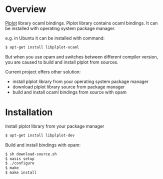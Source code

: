 # Overview 

[Plplot](http://plplot.sourceforge.net/) library ocaml bindings.
Plplot library contains ocaml bindings. It can be installed with operating
system package manager.

e.g. in Ubuntu it can be installed with command:
```bash
$ apt-get install libplplot-ocaml
```

But when you use opam and switches between different compiler version, you are
caused to build and install plplot from sources.

Current project offers other solution: 
 * install plplot library from your operating system package manager
 * download plplot library source from package manager
 * build and install ocaml bindings from source with opam
  

# Installation

Install plplot library from your package manager
```bash
$ apt-get install libplplot-dev

```

Build and install bindings with opam:
```bash
$ sh download-source.sh
$ oasis setup
$ ./configure
$ make
$ make install
```




